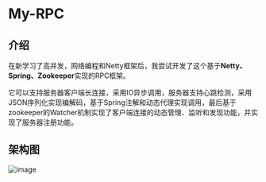 # My-RPC
## 介绍
在新学习了高并发，网络编程和Netty框架后，我尝试开发了这个基于**Netty、Spring、Zookeeper**实现的RPC框架。

它可以支持服务器客户端长连接，采用IO异步调用，服务器支持心跳检测，采用JSON序列化实现编解码，基于Spring注解和动态代理实现调用，最后基于zookeeper的Watcher机制实现了客户端连接的动态管理、监听和发现功能，并实现了服务器注册功能。

## 架构图
![image]([https://github.com/Fawkes-S/RPC/blob/main/SJC.consumer/target/classes/RPC%20Architecture.png](https://github.com/Fawkes-S/My-RPC/blob/master/RPC%20Architecture.png)https://github.com/Fawkes-S/My-RPC/blob/master/RPC%20Architecture.png)
